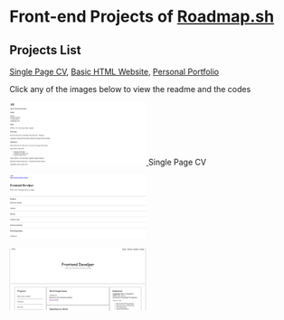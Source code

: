 # Front-end Projects of [Roadmap.sh](https://roadmap.sh/)

## Projects List
[Single Page CV](https://roadmap.sh/projects/single-page-cv), [Basic HTML Website](https://roadmap.sh/projects/basic-html-website), [Personal Portfolio](https://roadmap.sh/projects/portfolio-website)

Click any of the images below to view the readme and the codes

<p align="left">
  <a href='./Roadmap projects/Frontend projects/Single Page CV/'>
    <img width="48%" src="./Roadmap projects/assets/single page cv.png" alt="single page cv" />
  </a>
  Single Page CV
</p>
<p align="left">
  <a href='./Roadmap projects/Frontend projects/Basic HTML Website/'>
    <img width="48%" src="./Roadmap projects/assets/basic html website.png" alt="basic html website" />
  </a>
</p>
<p align="left">
  <a href='./Roadmap projects/Frontend projects/Personal Portfolio/'>
    <img width="48%" src="./Roadmap projects/assets/Personal Portfolio.png" alt="Personal Portfolio" />
  </a>
</p>

